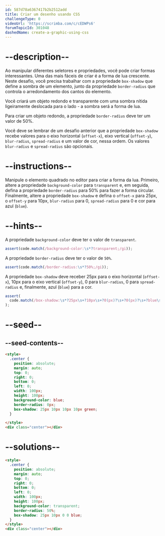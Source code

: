 ```yaml
---
id: 587d78a6367417b2b2512add
title: Criar um desenho usando CSS
challengeType: 0
videoUrl: 'https://scrimba.com/c/cEDWPs6'
forumTopicId: 301048
dashedName: create-a-graphic-using-css
---
```


# --description--

Ao manipular diferentes seletores e propriedades, você pode criar formas interessantes. Uma das mais fáceis de criar é a forma de lua crescente. Neste desafio, você precisa trabalhar com a propriedade `box-shadow` que define a sombra de um elemento, junto da propriedade `border-radius` que controla o arredondamento dos cantos do elemento.

Você criará um objeto redondo e transparente com uma sombra nítida ligeiramente deslocada para o lado - a sombra será a forma de lua.

Para criar um objeto redondo, a propriedade `border-radius` deve ter um valor de 50%.

Você deve se lembrar de um desafio anterior que a propriedade `box-shadow` recebe valores para o eixo horizontal (`offset-x`), eixo vertical (`offset-y`), `blur-radius`, `spread-radius` e um valor de cor, nessa ordem. Os valores `blur-radius` e `spread-radius` são opcionais.

# --instructions--

Manipule o elemento quadrado no editor para criar a forma da lua. Primeiro, altere a propriedade `background-color` para `transparent` e, em seguida, defina a propriedade `border-radius` para 50% para fazer a forma circular. Finalmente, altere a propriedade `box-shadow` e defina o `offset-x` para 25px, o `offset-y` para 10px, `blur-radius` para 0, `spread-radius` para 0 e cor para azul (`blue`).

# --hints--

A propriedade `background-color` deve ter o valor de `transparent`.

```js
assert(code.match(/background-color:\s*?transparent;/gi));
```

A propriedade `border-radius` deve ter o valor de `50%`.

```js
assert(code.match(/border-radius:\s*?50%;/gi));
```

A propriedade `box-shadow` deve receber 25px para o eixo horizontal (`offset-x`), 10px para o eixo vertical (`offset-y`), 0 para `blur-radius`, 0 para `spread-radius` e, finalmente, azul (`blue`) para a cor.

```js
assert(
  code.match(/box-shadow:\s*?25px\s+?10px\s+?0(px)?\s+?0(px)?\s+?blue\s*?;/gi)
);
```

# --seed--

## --seed-contents--

```html
<style>
  .center {
    position: absolute;
    margin: auto;
    top: 0;
    right: 0;
    bottom: 0;
    left: 0;
    width: 100px;
    height: 100px;
    background-color: blue;
    border-radius: 0px;
    box-shadow: 25px 10px 10px 10px green;
  }

</style>
<div class="center"></div>
```

# --solutions--

```html
<style>
  .center {
    position: absolute;
    margin: auto;
    top: 0;
    right: 0;
    bottom: 0;
    left: 0;
    width: 100px;
    height: 100px;
    background-color: transparent;
    border-radius: 50%;
    box-shadow: 25px 10px 0 0 blue;
  }
</style>
<div class="center"></div>
```
